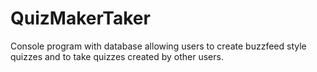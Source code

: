 # QuizMakerTaker

Console program with database allowing users to create buzzfeed style quizzes and to take quizzes created by other users.
